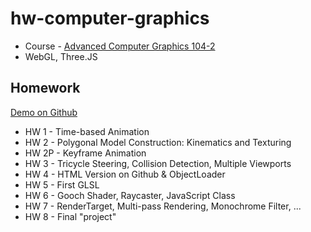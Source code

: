 
# hw-computer-graphics

* Course - [Advanced Computer Graphics 104-2](http://selquery.ttu.edu.tw/Main/syllabusview.php?SbjNo=I5370)
* WebGL, Three.JS

## Homework ##
[Demo on Github](http://ak532892.github.io/hw-computer-graphics/index.html)

* HW 1 - Time-based Animation
* HW 2 - Polygonal Model Construction: Kinematics and Texturing
* HW 2P - Keyframe Animation
* HW 3 - Tricycle Steering, Collision Detection, Multiple Viewports
* HW 4 - HTML Version on Github & ObjectLoader
* HW 5 - First GLSL
* HW 6 - Gooch Shader, Raycaster, JavaScript Class
* HW 7 - RenderTarget, Multi-pass Rendering, Monochrome Filter, ...
* HW 8 - Final "project"
